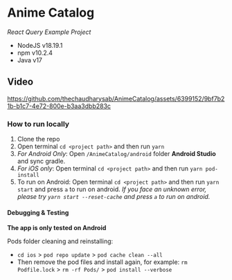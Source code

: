 # Anime Catalog
*React Query Example Project*

- NodeJS v18.19.1
- npm v10.2.4
- Java v17

## Video

https://github.com/thechaudharysab/AnimeCatalog/assets/6399152/9bf7b21b-b1c7-4e72-800e-b3aa3dbb283c


### How to run locally

1. Clone the repo
2. Open terminal `cd <project path>` and then run `yarn`
3. _For Android Only_: Open `/AnimeCatalog/android` folder **Android Studio** and sync gradle.
4. _For iOS only_: Open terminal `cd <project path>` and then run `yarn pod-install`
5. To run on Android: Open terminal `cd <project path>` and then run `yarn start` and press `a` to run on android. *If you face an unknown error, please try `yarn start --reset-cache` and press `a` to run on android.*


#### Debugging & Testing

**The app is only tested on Android**

Pods folder cleaning and reinstalling:

- `cd ios` > `pod repo update` > `pod cache clean --all`
- Then remove the pod files and install again, for example: `rm Podfile.lock` > `rm -rf Pods/` > `pod install --verbose`
